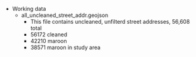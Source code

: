 
- Working data
  - all_uncleaned_street_addr.geojson
    - This file contains uncleaned, unfilterd street addresses, 56,608 total
    - 56172 cleaned
    - 42210 maroon
    - 38571 maroon in study area
